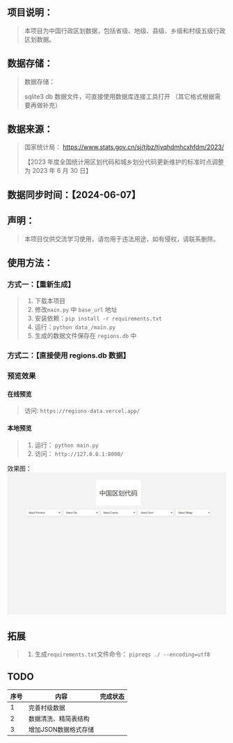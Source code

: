 ## 项目说明：

> 本项目为中国行政区划数据，包括省级、地级、县级、乡级和村级五级行政区划数据。

## 数据存储：

> 数据存储：
>
> sqlite3 db 数据文件，可直接使用数据库连接工具打开 （其它格式根据需要再做补充）

## 数据来源：

> 国家统计局：
> https://www.stats.gov.cn/sj/tjbz/tjyqhdmhcxhfdm/2023/
>
> 【2023 年度全国统计用区划代码和城乡划分代码更新维护的标准时点调整为 2023 年 6 月 30 日】

## 数据同步时间：【2024-06-07】

## 声明：

> 本项目仅供交流学习使用，请勿用于违法用途，如有侵权，请联系删除。

## 使用方法：

### 方式一：【重新生成】
> 1. 下载本项目
> 2. 修改`main.py` 中 `base_url` 地址
> 3. 安装依赖：`pip install -r requirements.txt`
> 4. 运行：`python data_/main.py`
> 5. 生成的数据文件保存在 `regions.db` 中

### 方式二：【直接使用 regions.db 数据】


### 预览效果

#### 在线预览

> 访问: `https://regions-data.vercel.app/`

#### 本地预览
> 1. 运行： `python main.py`
> 2. 访问： `http://127.0.0.1:8000/`

效果图：
![xg](./images/xg.gif)


## 拓展

> 1. 生成`requirements.txt`文件命令： `pipreqs ./ --encoding=utf8`

## TODO

| 序号 | 内容                 | 完成状态 |
| ---- | -------------------- | -------- |
| 1    | 完善村级数据         |          |
| 2    | 数据清洗、精简表结构 |          |
| 3    | 增加JSON数据格式存储 |          |
